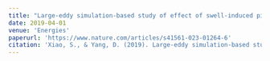 ```yaml
---
title: "Large-eddy simulation-based study of effect of swell-induced pitch motion on wake-flow statistics and power extraction of offshore wind turbines"
date: 2019-04-01
venue: 'Energies'
paperurl: 'https://www.nature.com/articles/s41561-023-01264-6'
citation: 'Xiao, S., & Yang, D. (2019). Large-eddy simulation-based study of effect of swell-induced pitch motion on wake-flow statistics and power extraction of offshore wind turbines. Energies, 12(7), 1246.'
---
```

